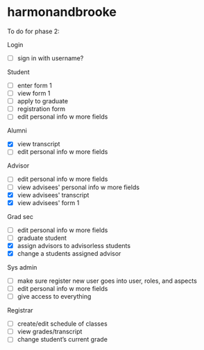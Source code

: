# harmonandbrooke

To do for phase 2:

Login
- [ ] sign in with username?

Student
- [ ] enter form 1
- [ ] view form 1
- [ ] apply to graduate
- [ ] registration form
- [ ] edit personal info w more fields

Alumni
- [x] view transcript
- [ ] edit personal info w more fields

Advisor
- [ ] edit personal info w more fields
- [ ] view advisees' personal info w more fields
- [x] view advisees' transcript
- [x] view advisees' form 1

Grad sec
- [ ] edit personal info w more fields
- [ ] graduate student 
- [x] assign advisors to advisorless students 
- [x] change a students assigned advisor 

Sys admin
- [ ] make sure register new user goes into user, roles, and aspects
- [ ] edit personal info w more fields
- [ ] give access to everything

Registrar
- [ ] create/edit schedule of classes
- [ ] view grades/transcript
- [ ] change student’s current grade
